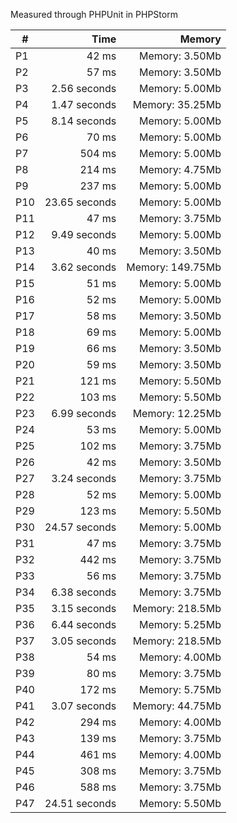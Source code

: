 
Measured through PHPUnit in PHPStorm    

|  #  | Time          |  Memory            |
| --- | ------------: | -----------------: |
| P1  | 42 ms         | Memory: 3.50Mb     |
| P2  | 57 ms         | Memory: 3.50Mb     |
| P3  | 2.56 seconds  | Memory: 5.00Mb     |
| P4  | 1.47 seconds  | Memory: 35.25Mb    |
| P5  | 8.14 seconds  | Memory: 5.00Mb     |
| P6  | 70 ms         | Memory: 5.00Mb     |
| P7  | 504 ms        | Memory: 5.00Mb     |
| P8  | 214 ms        | Memory: 4.75Mb     |
| P9  | 237 ms        | Memory: 5.00Mb     |
| P10 | 23.65 seconds | Memory: 5.00Mb     |
| P11 | 47 ms         | Memory: 3.75Mb     |
| P12 | 9.49 seconds  | Memory: 5.00Mb     |
| P13 | 40 ms         | Memory: 3.50Mb     |
| P14 | 3.62 seconds  | Memory: 149.75Mb   |
| P15 | 51 ms         | Memory: 5.00Mb     |
| P16 | 52 ms         | Memory: 5.00Mb     |
| P17 | 58 ms         | Memory: 3.50Mb     |
| P18 | 69 ms         | Memory: 5.00Mb     |
| P19 | 66 ms         | Memory: 3.50Mb     |
| P20 | 59 ms         | Memory: 3.50Mb     |
| P21 | 121 ms        | Memory: 5.50Mb     |
| P22 | 103 ms        | Memory: 5.50Mb     |
| P23 | 6.99 seconds  | Memory: 12.25Mb    |
| P24 | 53 ms         | Memory: 5.00Mb     |
| P25 | 102 ms        | Memory: 3.75Mb     |
| P26 | 42 ms         | Memory: 3.50Mb     |
| P27 | 3.24 seconds  | Memory: 3.75Mb     |
| P28 | 52 ms         | Memory: 5.00Mb     |
| P29 | 123 ms        | Memory: 5.50Mb     |
| P30 | 24.57 seconds | Memory: 5.00Mb     |
| P31 | 47 ms         | Memory: 3.75Mb     |
| P32 | 442 ms        | Memory: 3.75Mb     |
| P33 | 56 ms         | Memory: 3.75Mb     |
| P34 | 6.38 seconds  | Memory: 3.75Mb     |
| P35 | 3.15 seconds  | Memory: 218.5Mb    |
| P36 | 6.44 seconds  | Memory: 5.25Mb     |
| P37 | 3.05 seconds  | Memory: 218.5Mb    |
| P38 | 54 ms         | Memory: 4.00Mb     |
| P39 | 80 ms         | Memory: 3.75Mb     |
| P40 | 172 ms        | Memory: 5.75Mb     |
| P41 | 3.07 seconds  | Memory: 44.75Mb    |
| P42 | 294 ms        | Memory: 4.00Mb     |
| P43 | 139 ms        | Memory: 3.75Mb     |
| P44 | 461 ms        | Memory: 4.00Mb     |
| P45 | 308 ms        | Memory: 3.75Mb     |
| P46 | 588 ms        | Memory: 3.75Mb     |
| P47 | 24.51 seconds | Memory: 5.50Mb     |